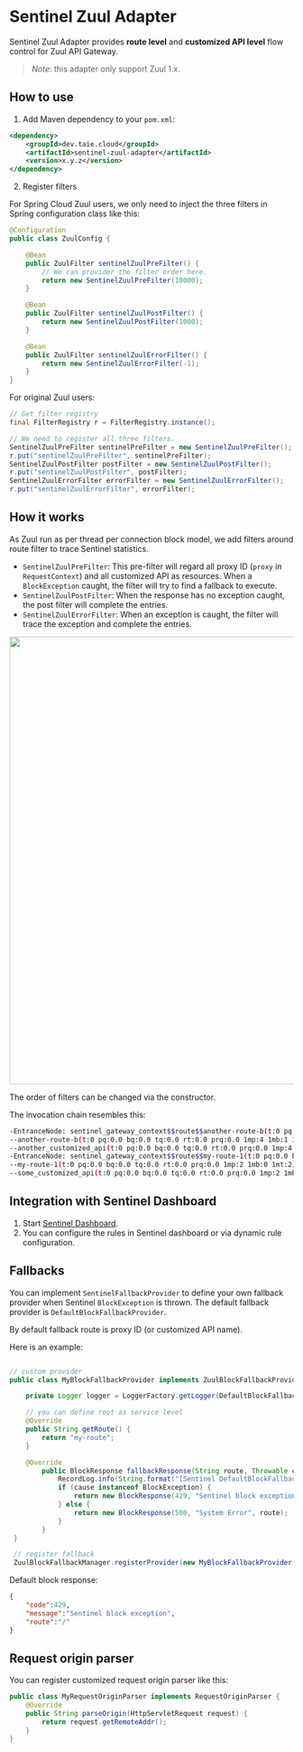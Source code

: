 # Sentinel Zuul Adapter

Sentinel Zuul Adapter provides **route level** and **customized API level**
flow control for Zuul API Gateway.

> *Note*: this adapter only support Zuul 1.x.

## How to use

1. Add Maven dependency to your `pom.xml`:

```xml
<dependency>
    <groupId>dev.taie.cloud</groupId>
    <artifactId>sentinel-zuul-adapter</artifactId>
    <version>x.y.z</version>
</dependency>
```

2. Register filters

For Spring Cloud Zuul users, we only need to inject the three filters in Spring configuration class like this:

```java
@Configuration
public class ZuulConfig {

    @Bean
    public ZuulFilter sentinelZuulPreFilter() {
        // We can provider the filter order here.
        return new SentinelZuulPreFilter(10000);
    }

    @Bean
    public ZuulFilter sentinelZuulPostFilter() {
        return new SentinelZuulPostFilter(1000);
    }

    @Bean
    public ZuulFilter sentinelZuulErrorFilter() {
        return new SentinelZuulErrorFilter(-1);
    }
}
```

For original Zuul users:

```java
// Get filter registry
final FilterRegistry r = FilterRegistry.instance();

// We need to register all three filters.
SentinelZuulPreFilter sentinelPreFilter = new SentinelZuulPreFilter();
r.put("sentinelZuulPreFilter", sentinelPreFilter);
SentinelZuulPostFilter postFilter = new SentinelZuulPostFilter();
r.put("sentinelZuulPostFilter", postFilter);
SentinelZuulErrorFilter errorFilter = new SentinelZuulErrorFilter();
r.put("sentinelZuulErrorFilter", errorFilter);
```

## How it works

As Zuul run as per thread per connection block model, we add filters around route filter to trace Sentinel statistics.

- `SentinelZuulPreFilter`: This pre-filter will regard all proxy ID (`proxy` in `RequestContext`) and all customized API as resources. When a `BlockException` caught, the filter will try to find a fallback to execute.
- `SentinelZuulPostFilter`: When the response has no exception caught, the post filter will complete the entries.
- `SentinelZuulErrorFilter`:  When an exception is caught, the filter will trace the exception and complete the entries.

<img width="792" src="https://user-images.githubusercontent.com/9305625/47277113-6b5da780-d5ef-11e8-8a0a-93a6b09b0887.png">

The order of filters can be changed via the constructor.

The invocation chain resembles this:

```bash
-EntranceNode: sentinel_gateway_context$$route$$another-route-b(t:0 pq:0.0 bq:0.0 tq:0.0 rt:0.0 prq:0.0 1mp:8 1mb:1 1mt:9)
--another-route-b(t:0 pq:0.0 bq:0.0 tq:0.0 rt:0.0 prq:0.0 1mp:4 1mb:1 1mt:5)
--another_customized_api(t:0 pq:0.0 bq:0.0 tq:0.0 rt:0.0 prq:0.0 1mp:4 1mb:0 1mt:4)
-EntranceNode: sentinel_gateway_context$$route$$my-route-1(t:0 pq:0.0 bq:0.0 tq:0.0 rt:0.0 prq:0.0 1mp:6 1mb:0 1mt:6)
--my-route-1(t:0 pq:0.0 bq:0.0 tq:0.0 rt:0.0 prq:0.0 1mp:2 1mb:0 1mt:2)
--some_customized_api(t:0 pq:0.0 bq:0.0 tq:0.0 rt:0.0 prq:0.0 1mp:2 1mb:0 1mt:2)
```

## Integration with Sentinel Dashboard

1. Start [Sentinel Dashboard](https://github.com/alibaba/Sentinel/wiki/Dashboard).
2. You can configure the rules in Sentinel dashboard or via dynamic rule configuration.

## Fallbacks

You can implement `SentinelFallbackProvider` to define your own fallback provider when Sentinel `BlockException` is thrown.
The default fallback provider is `DefaultBlockFallbackProvider`.

By default fallback route is proxy ID (or customized API name).

Here is an example:

```java

// custom provider
public class MyBlockFallbackProvider implements ZuulBlockFallbackProvider {

    private Logger logger = LoggerFactory.getLogger(DefaultBlockFallbackProvider.class);

    // you can define root as service level
    @Override
    public String getRoute() {
        return "my-route";
    }

    @Override
        public BlockResponse fallbackResponse(String route, Throwable cause) {
            RecordLog.info(String.format("[Sentinel DefaultBlockFallbackProvider] Run fallback route: %s", route));
            if (cause instanceof BlockException) {
                return new BlockResponse(429, "Sentinel block exception", route);
            } else {
                return new BlockResponse(500, "System Error", route);
            }
        }
 }

 // register fallback
 ZuulBlockFallbackManager.registerProvider(new MyBlockFallbackProvider());
```

Default block response:

```json
{
    "code":429,
    "message":"Sentinel block exception",
    "route":"/"
}
```

## Request origin parser

You can register customized request origin parser like this:

```java
public class MyRequestOriginParser implements RequestOriginParser {
    @Override
    public String parseOrigin(HttpServletRequest request) {
        return request.getRemoteAddr();
    }
}
```

